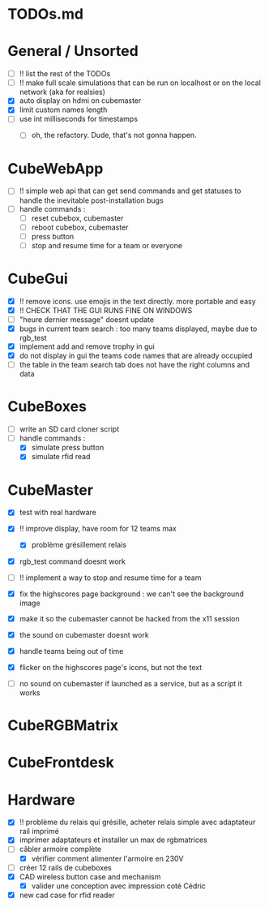 # TODOs.md

# General / Unsorted

- [ ] !! list the rest of the TODOs
- [ ] !! make full scale simulations that can be run on localhost or on the local network (aka for realsies)
- [x] auto display on hdmi on cubemaster
- [x] limit custom names length
- [ ] use int milliseconds for timestamps
    - [ ] oh, the refactory. Dude, that's not gonna happen.


# CubeWebApp

- [ ] !! simple web api that can get send commands and get statuses to handle the inevitable post-installation bugs
- [ ] handle commands :
    - [ ] reset cubebox, cubemaster
    - [ ] reboot cubebox, cubemaster
    - [ ] press button
    - [ ] stop and resume time for a team or everyone

# CubeGui

- [x] !! remove icons. use emojis in the text directly. more portable and easy
- [x] !! CHECK THAT THE GUI RUNS FINE ON WINDOWS
- [ ] "heure dernier message" doesnt update
- [x] bugs in current team search : too many teams displayed, maybe due to rgb_test
- [x] implement add and remove trophy in gui
- [x] do not display in gui the teams code names that are already occupied
- [ ] the table in the team search tab does not have the right columns and data

# CubeBoxes

- [ ] write an SD card cloner script
- [ ] handle commands :
    - [x] simulate press button
    - [x] simulate rfid read

# CubeMaster

- [x] test with real hardware
- [x] !! improve display, have room for 12 teams max
    - [x] problème grésillement relais
- [x] rgb_test command doesnt work
- [ ] !! implement a way to stop and resume time for a team
- [x] fix the highscores page background : we can't see the background image
- [x] make it so the cubemaster cannot be hacked from the x11 session
- [x] the sound on cubemaster doesnt work
- [x] handle teams being out of time
- [x] flicker on the highscores page's icons, but not the text
- [ ] no sound on cubemaster if launched as a service, but as a script it works


# CubeRGBMatrix


# CubeFrontdesk


# Hardware

- [x] !! problème du relais qui grésille, acheter relais simple avec adaptateur rail imprimé
- [x] imprimer adaptateurs et installer un max de rgbmatrices
- [ ] câbler armoire complète
    - [x] vérifier comment alimenter l'armoire en 230V
- [ ] créer 12 rails de cubeboxes
- [x] CAD wireless button case and mechanism
    - [x] valider une conception avec impression coté Cédric
- [x] new cad case for rfid reader
